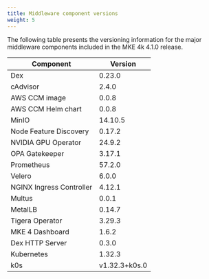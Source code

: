 ```yaml
---
title: Middleware component versions
weight: 5
---
```


The following table presents the versioning information for the major
middleware components included in the MKE 4k 4.1.0 release.

| Component                                | Version |
|------------------------------------------|---------|
| Dex                                      | 0.23.0  |
| cAdvisor                                 | 2.4.0   |
| AWS CCM image                            | 0.0.8   |
| AWS CCM Helm chart                       | 0.0.8   |
| MinIO                                    | 14.10.5 |
| Node Feature Discovery                   | 0.17.2  |
| NVIDIA GPU Operator                      | 24.9.2  |
| OPA Gatekeeper                           | 3.17.1  |
| Prometheus                               | 57.2.0  |
| Velero                                   | 6.0.0   |
| NGINX Ingress Controller                 | 4.12.1  |
| Multus                                   | 0.0.1   |
| MetalLB                                  | 0.14.7  |
| Tigera Operator                          | 3.29.3  |
| MKE 4 Dashboard                          | 1.6.2   |
| Dex HTTP Server                          | 0.3.0   |
| Kubernetes                               | 1.32.3  |
| k0s                                      | v1.32.3+k0s.0  |
